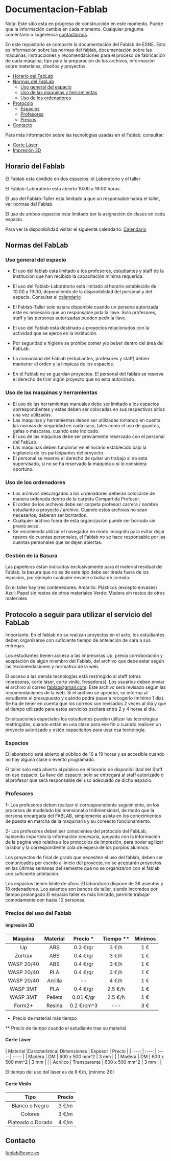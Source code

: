 # Documentacion-Fablab

Nota: Este sitio esta en progreso de construcción en este momento. Puede que la información cambie en cada momento. Cualquier pregunta comentario o sugerencia [contactarnos](#contacto).

En este repositorio se comparte la documentación del Fablab de ESNE. Esto es información sobre las normas del fablab, documentación sobre las maquinas, instrucciones y recomendaciones para el proceso de fabricación de cada máquina, tips para la preparación de los archivos, información sobre materiales, diseños y proyectos.


*   [Horario del FabLab](#horario)
*   [Normas del FabLab](#normas)
    *   [Uso general del espacio](#espacio)
    *   [Uso de las maquinas y herramientas](#maquinas)
    *   [Uso de los ordenadores](#ordenadores)
*   [Protocolo](#protocolo)    
    *   [Espacios](#espacios)
    *   [Profesores](#Profesores)
    *   [Precios](#precios)
*   [Contacto](#contacto)

Para más información sobre las tecnologias usadas en el Fablab, consultar:

*   [Corte Láser](CorteLaser/)
*   [Impresión 3D](Impresion3D/)



<h2 id="horario">Horario del Fablab</h3>

El Fablab esta dividido en dos espacios: el Laboratorio y el taller

El Fablab-Laboratorio esta abierto 10:00 a 19:00 horas.

El uso del Fablab-Taller esta limitado a que un responsable habra el taller, ver normas del Fablab. 

El uso de ambos espacios esta limitado por la asignación de clases en cada espacio.

Para ver la disponibilidad visitar el siguiente calendario: [Calendario](https://calendar.google.com/calendar/embed?src=esne.es_8h9a1brq3vm12neeqmqcrq1mgo%40group.calendar.google.com&ctz=Europe%2FMadrid)

<h2 id="normas">Normas del FabLab</h2>

<h3 id="espacio">Uso general del espacio</h3>

- El uso del fablab está limitado a los profesores, estudiantes y staff de la institución que han recibido la capacitación mínima requerida.

- El uso del Fablab-Laboratorio está limitado al horario establecido de 10:00 a 19:00, dependiendo de la disponibilidad del personal y del espacio. Consultar el [calendario](https://calendar.google.com/calendar/embed?src=esne.es_8h9a1brq3vm12neeqmqcrq1mgo%40group.calendar.google.com&ctz=Europe%2FMadrid)
- El Fablab-Taller solo estara disponible cuando un persona autorizada este es necesario que un responsable pida la llave. Solo profesores, staff y las personas autorizadas pueden pedir la llave.
- El uso del Fablab está destinado a proyectos relacionados con la actividad que se ejerce en la institución.
- Por seguridad e higiene se prohibe comer y/o beber dentro del área del FabLab.
- La comunidad del Fablab (estudiantes, profesores y staff) deben mantener el orden y la limpieza de los espacios.
- En el Fablab no se guardan proyectos. El personal del fablab se reserva el derecho de tirar algún proyecto que no esta autorizado.


<h3 id="maquinas">Uso de las maquinas y herramientas</h3>

- El uso de las herramientas manuales debe ser limitado a los espacios correspondientes y estas deben ser colocadas en sus respectivos sitios una vez utilizadas.
- Las máquinas y herramientas deben ser utilizadas tomando en cuenta las normas de seguridad en cada caso, tales como el uso de guantes, gafas o máscaras, cuando este indicado.
- El uso de las máquinas debe ser previamente reservado con el personal del FabLab.
- Las máquinas deben funcionar en el horario establecido bajo la vigilancia de los participantes del proyecto.
- El personal se reserva el derecho de quitar un trabajo si no esta supervisado, si no se ha reservado la máquina o si lo considera oportuno.

<h3 id="ordenadores">Uso de los ordenadores</h3>

- Los archivos descargados a los ordenadores deberan colocarse de manera ordenada dentro de la carpeta Compartida Profesor.
- El orden de los archivos debe ser carpeta profesor/ carrera / nombre estudiante o proyecto / archivo. Cuando estos archivos no sean necesarios, deberan ser borrardos.
- Cualquier archivo fuera de esta organización puede ser borrado sin previo aviso.
- Se recomienda utilizar el navegador en modo incognito para evitar dejar rastros de cuentas personales, el Fablab no se hace responsable por las cuentas personales que se dejen abiertas.

<h3 id="basuras">Gestión de la Basura</h3>

Las papeleras estan indicadas exclusivamente para el material residual del Fablab, la basura que no es de este tipo debe ser tirada fuera de los espacios, por ejemplo cualquier envase o bolsa de comida.

En el taller hay tres contenedores:
Amarillo: Plásticos (excepto envases)
Azul: Papel sin restos de otros materiales
Verde: Madera sin restos de otros materiales



<h2 id="protocolo">Protocolo a seguir para utilizar el servicio del FabLab</h2>

Importante: En el fablab no se realizan proyectos en el acto, los estudiantes deben organizarse con suficiente tiempo de antelación de cara a sus entregas.

Los estudiantes tienen acceso a las impresoras Up, previa corroboración y aceptación de algún miembro del Fablab, del archivo que debe estar según las recomendaciones y normativa de la web.

El acceso a las demás tecnologías está restringido al staff (otras impresoras, corte láser, corte vinilo, fresadoras). Los usuarios deben enviar el archivo al correo fablab@gmail.com. Este archivo será revisado según las recomendaciones de la web. Si el archivo se aprueba, se informa al estudiante el presupuesto  y cuándo podrá pasar a recogerlo (mínimo 1 día). Se ha de tener en cuenta que los correos son revisados 2 veces al día y que el tiempo utilizado para estos servicios oscilará entre 2 y 4 horas al día.

En situaciones especiales los estudiantes pueden utilizar las tecnologías restringidas, cuando están en una clase para ese fin o cuando realicen un proyecto autorizado y estén capacitados para usar esa tecnología.

<h3 id="Espacios">Espacios</h3>

El laboratorio está abierto al público de 10 a 19 horas y es accesible cuando no hay alguna clase o evento programado. 

El taller solo está abierto al público en el horario de disponibilidad del Staff en ese espacio. La llave del espacio, solo se entregará al staff autorizado o al profesor que será responsable del uso adecuado de dicho espacio.
 
<h3 id="profesores">Profesores</h3>
1- Los profesores deben realizar el correspoendiente seguimiento, en los procesos de modelado bidimensional o tridimensional, de modo que la persona encargada del FABLAB, simplemente asista en los conocimientos de puesta en marcha de la maquinaria y su coreecto funcionamiento.

2- Los profesores deben ser conscientes del protocolo del FabLab, habiendo impartido la información necesaria, apoyada con la información de la pagina web relativa a los protocolos de impresión, para poder agilizar la labor y la correspondiente cola de espera de los porpios alumnos.

Los proyectos de final de grado que necesiten el uso del fablab, deben ser comunicados por escrito al inicio del proyecto, no se aceptarán proyectos en las últimas semanas del semestre que no se organizaron con el fablab con suficiente antelación.

Los espacios tienen limite de aforo. 
El laboratorio dispone de 36 asientos y 18 ordenadores. Los asientos son bancos de taller, siendo incomdos por tiempo prolongado
El espacio taller es más limitado, permite trabajar comodamente con hasta 10 personas.


<h3 id="precios">Precios del uso del Fablab</h3>

<h4>Impresión 3D</h4>

| Máquina | Material | Precio * | Tiempo ** | Mínimos | 
| :---:  |   :---:  | :---:  | :---:  | :---:  |  
|Up|ABS|0.3 €/gr| 3 €/h | 1 €|
|Zortrax|ABS|0.4 €/gr| 3 €/h | 1 €|
|WASP 20/40|ABS|0.4 €/gr| 3 €/h |1 €|
|WASP 20/40|PLA|0.4 €/gr| 3 €/h |1 €|
|WASP 20/40|Arcilla|--| 4 €/h |1 €|
|WASP 3MT|PLA|0.4 €/gr| 2.5 €/h |1 €|
|WASP 3MT|Pellets|0.01 €/gr| 2.5 €/h |1 €|
|Form2+|Resina|0.2 €/cm^3| --- |3 €|

* Precio de material más tiempo

** Precio de tiempo cuando el estudiante trae su material

<h4>Corte Láser</h4>

| Material |Característica| Dimensiones | Espesor | Precio | 
| :---:  |   :---:  | :---:  | :---:  | 
| Madera | DM | 600 x 500 mm^2 | 3 mm | | 
| Madera | DM | 600 x 500 mm^2 | 3 mm | | 
| Acrílico | Transparente | 600 x 500 mm^2 | 3 mm | | 

El tiempo del uso del láser es de 8 €/h, (mínimo 2€)

<h4>Corte Vinilo</h4>

|Tipo  | Precio | 
| :---:   | :---:  | 
| Blanco o Negro | 3 €/m | 
| Colores | 3 €/m | 
| Plateado o Dorado | 4 €/m | 

<h2 id="contacto">Contacto</h2>

fablab@esne.es


